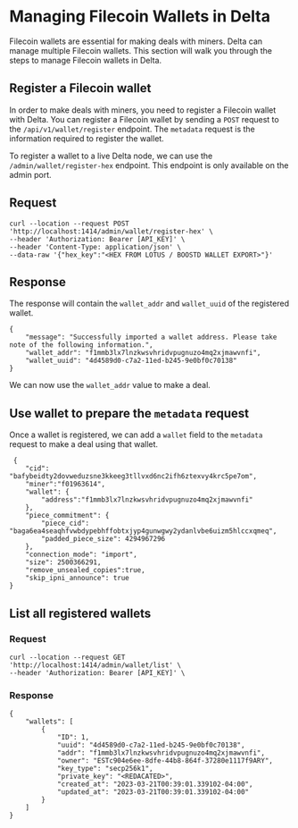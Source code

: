# Managing Filecoin Wallets in Delta
Filecoin wallets are essential for making deals with miners. Delta can manage multiple Filecoin wallets. This section will walk you through the steps to manage Filecoin wallets in Delta.

## Register a Filecoin wallet
In order to make deals with miners, you need to register a Filecoin wallet with Delta. You can register a Filecoin wallet by sending a `POST` request to the `/api/v1/wallet/register` endpoint. The `metadata` request is the information required to register the wallet.

To register a wallet to a live Delta node, we can use the `/admin/wallet/register-hex` endpoint. This endpoint is only available on the admin port.
## Request
```
curl --location --request POST 'http://localhost:1414/admin/wallet/register-hex' \
--header 'Authorization: Bearer [API_KEY]' \
--header 'Content-Type: application/json' \
--data-raw '{"hex_key":"<HEX FROM LOTUS / BOOSTD WALLET EXPORT>"}'
```

## Response
The response will contain the `wallet_addr` and `wallet_uuid` of the registered wallet.
```
{
    "message": "Successfully imported a wallet address. Please take note of the following information.",
    "wallet_addr": "f1mmb3lx7lnzkwsvhridvpugnuzo4mq2xjmawvnfi",
    "wallet_uuid": "4d4589d0-c7a2-11ed-b245-9e0bf0c70138"
}
```

We can now use the `wallet_addr` value to make a deal.

## Use wallet to prepare the `metadata` request
Once a wallet is registered, we can add a `wallet` field to the `metadata` request to make a deal using that wallet.
```
 {
    "cid": "bafybeidty2dovweduzsne3kkeeg3tllvxd6nc2ifh6ztexvy4krc5pe7om",
    "miner":"f01963614",
    "wallet": {
        "address":"f1mmb3lx7lnzkwsvhridvpugnuzo4mq2xjmawvnfi"
    },
    "piece_commitment": {
        "piece_cid": "baga6ea4seaqhfvwbdypebhffobtxjyp4gunwgwy2ydanlvbe6uizm5hlccxqmeq",
        "padded_piece_size": 4294967296
    },
    "connection_mode": "import",
    "size": 2500366291,
    "remove_unsealed_copies":true, 
    "skip_ipni_announce": true
}
```


## List all registered wallets
### Request
```
curl --location --request GET 'http://localhost:1414/admin/wallet/list' \
--header 'Authorization: Bearer [API_KEY]' \
```
### Response
```
{
    "wallets": [
        {
            "ID": 1,
            "uuid": "4d4589d0-c7a2-11ed-b245-9e0bf0c70138",
            "addr": "f1mmb3lx7lnzkwsvhridvpugnuzo4mq2xjmawvnfi",
            "owner": "ESTc904e6ee-8dfe-44b8-864f-37280e1117f9ARY",
            "key_type": "secp256k1",
            "private_key": "<REDACATED>",
            "created_at": "2023-03-21T00:39:01.339102-04:00",
            "updated_at": "2023-03-21T00:39:01.339102-04:00"
        }
    ]
}
```
